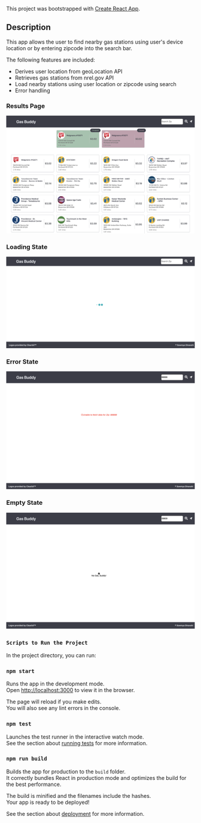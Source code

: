 This project was bootstrapped with [Create React App](https://github.com/facebook/create-react-app).

## Description

This app allows the user to find nearby gas stations using user's device location or by entering zipcode into the search bar.

The following features are included:

- Derives user location from geoLocation API
- Retrieves gas stations from nrel.gov API
- Load nearby stations using user location or zipcode using search 
- Error handling

### Results Page

![Results Image](/public/results-page.png)

### Loading State 

![Loading](/public/loading.png)

### Error State

![Error](/public/Error-page.png)

### Empty State

![Empty](/public/empty-page.png)

### `Scripts to Run the Project`

In the project directory, you can run:

### `npm start`

Runs the app in the development mode.<br />
Open [http://localhost:3000](http://localhost:3000) to view it in the browser.

The page will reload if you make edits.<br />
You will also see any lint errors in the console.

### `npm test`

Launches the test runner in the interactive watch mode.<br />
See the section about [running tests](https://facebook.github.io/create-react-app/docs/running-tests) for more information.

### `npm run build`

Builds the app for production to the `build` folder.<br />
It correctly bundles React in production mode and optimizes the build for the best performance.

The build is minified and the filenames include the hashes.<br />
Your app is ready to be deployed!

See the section about [deployment](https://facebook.github.io/create-react-app/docs/deployment) for more information.


